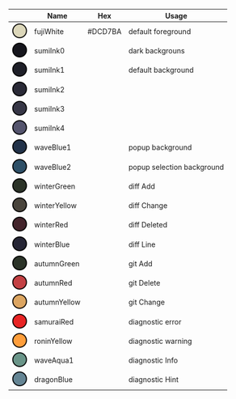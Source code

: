 |                                                        | Name         | Hex     | Usage                      |
| :----------------------------------------:             | ---------    | ------- | ------------------         |
| <img src="assets/circles/fujiWhite.svg" width="30">    | fujiWhite    | #DCD7BA | default foreground         |
| <img src="assets/circles/sumiInk0.svg" width="30">     | sumiInk0     |         | dark backgrouns            |
| <img src="assets/circles/sumiInk1.svg" width="30">     | sumiInk1     |         | default background         |
| <img src="assets/circles/sumiInk2.svg" width="30">     | sumiInk2     |         |                            |
| <img src="assets/circles/sumiInk3.svg" width="30">     | sumiInk3     |         |                            |
| <img src="assets/circles/sumiInk4.svg" width="30">     | sumiInk4     |         |                            |
| <img src="assets/circles/waveBlue1.svg" width="30">    | waveBlue1    |         | popup background           |
| <img src="assets/circles/waveBlue2.svg" width="30">    | waveBlue2    |         | popup selection background |
| <img src="assets/circles/winterGreen.svg" width="30">  | winterGreen  |         | diff Add                   |
| <img src="assets/circles/winterYellow.svg" width="30"> | winterYellow |         | diff Change                |
| <img src="assets/circles/winterRed.svg" width="30">    | winterRed    |         | diff Deleted               |
| <img src="assets/circles/winterBlue.svg" width="30">   | winterBlue   |         | diff Line                  |
| <img src="assets/circles/winterGreen.svg" width="30">  | autumnGreen  |         | git Add                    |
| <img src="assets/circles/autumnRed.svg" width="30">    | autumnRed    |         | git Delete                 |
| <img src="assets/circles/autumnYellow.svg" width="30"> | autumnYellow |         | git Change                 |
| <img src="assets/circles/samuraiRed.svg" width="30">   | samuraiRed   |         | diagnostic error           |
| <img src="assets/circles/roninYellow.svg" width="30">  | roninYellow  |         | diagnostic warning         |
| <img src="assets/circles/waveAqua1.svg" width="30">    | waveAqua1    |         | diagnostic Info            |
| <img src="assets/circles/dragonBlue.svg" width="30">   | dragonBlue   |         | diagnostic Hint            |

